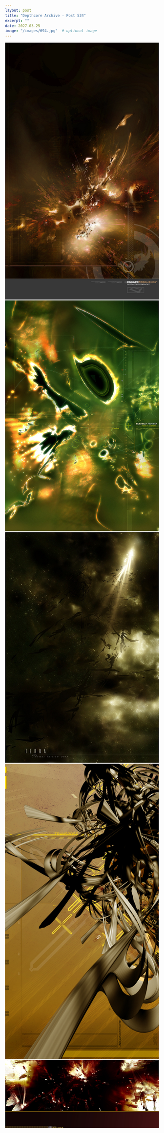 ```yaml
---
layout: post
title: "Depthcore Archive - Post 534"
excerpt: ""
date: 2027-03-25
image: "/images/694.jpg"  # optional image
---
```


<img src="/images/694.jpg">
<img src="/images/695.jpg" alt="695.jpg"/>
<img src="/images/696.jpg" alt="696.jpg"/>
<img src="/images/698.jpg" alt="698.jpg"/>
<img src="/images/699.jpg" alt="699.jpg"/>
